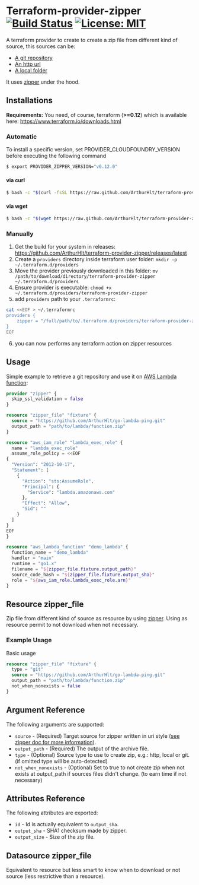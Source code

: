 # Terraform-provider-zipper [![Build Status](https://travis-ci.com/ArthurHlt/terraform-provider-zipper.svg?branch=master)](https://travis-ci.com/ArthurHlt/terraform-provider-zipper) [![License: MIT](https://img.shields.io/badge/License-MIT-yellow.svg)](https://opensource.org/licenses/MIT)

A terraform provider to create to create a zip file from different kind of source, this sources can be:
- [A git repository](https://github.com/ArthurHlt/zipper#git)
- [An http url](https://github.com/ArthurHlt/zipper#http)
- [A local folder](https://github.com/ArthurHlt/zipper#local)

It uses [zipper](https://github.com/ArthurHlt/zipper) under the hood.


## Installations

**Requirements:** You need, of course, terraform (**>=0.12**) which is available here: https://www.terraform.io/downloads.html

### Automatic

To install a specific version, set PROVIDER_CLOUDFOUNDRY_VERSION before executing the following command

```bash
$ export PROVIDER_ZIPPER_VERSION="v0.12.0"
```

#### via curl

```bash
$ bash -c "$(curl -fsSL https://raw.github.com/ArthurHlt/terraform-provider-zipper/master/bin/install.sh)"
```

#### via wget

```bash
$ bash -c "$(wget https://raw.github.com/ArthurHlt/terraform-provider-zipper/master/bin/install.sh -O -)"
```

### Manually

1. Get the build for your system in releases: https://github.com/ArthurHlt/terraform-provider-zipper/releases/latest
2. Create a `providers` directory inside terraform user folder: `mkdir -p ~/.terraform.d/providers`
3. Move the provider previously downloaded in this folder: `mv /path/to/download/directory/terraform-provider-zipper ~/.terraform.d/providers`
4. Ensure provider is executable: `chmod +x ~/.terraform.d/providers/terraform-provider-zipper`
5. add `providers` path to your `.terraformrc`:
```bash
cat <<EOF > ~/.terraformrc
providers {
    zipper = "/full/path/to/.terraform.d/providers/terraform-provider-zipper"
}
EOF
```

6. you can now performs any terraform action on zipper resources

## Usage

Simple example to retrieve a git repository and use it on [AWS Lambda function](https://www.terraform.io/docs/providers/aws/r/lambda_function.html):

```tf
provider "zipper" {
  skip_ssl_validation = false
}

resource "zipper_file" "fixture" {
  source = "https://github.com/ArthurHlt/go-lambda-ping.git"
  output_path = "path/to/lambda/function.zip"
}

resource "aws_iam_role" "lambda_exec_role" {
  name = "lambda_exec_role"
  assume_role_policy = <<EOF
{
  "Version": "2012-10-17",
  "Statement": [
    {
      "Action": "sts:AssumeRole",
      "Principal": {
        "Service": "lambda.amazonaws.com"
      },
      "Effect": "Allow",
      "Sid": ""
    }
  ]
}
EOF
}

resource "aws_lambda_function" "demo_lambda" {
  function_name = "demo_lambda"
  handler = "main"
  runtime = "go1.x"
  filename = "${zipper_file.fixture.output_path}"
  source_code_hash = "${zipper_file.fixture.output_sha}"
  role = "${aws_iam_role.lambda_exec_role.arn}"
}
```

## Resource zipper_file

Zip file from different kind of source as resource by using [zipper](https://github.com/ArthurHlt/zipper). Using as resource permit to not download when not necessary.

### Example Usage

Basic usage

```tf
resource "zipper_file" "fixture" {
  type = "git"
  source = "https://github.com/ArthurHlt/go-lambda-ping.git"
  output_path = "path/to/lambda/function.zip"
  not_when_nonexists = false
}
```


## Argument Reference

The following arguments are supported:

- `source` - (Required) Target source for zipper written in uri style ([see zipper doc for more information](https://github.com/ArthurHlt/zipper)).
- `output_path` - (Required) The output of the archive file.
- `type` - (Optional) Source type to use to create zip, e.g.: http, local or git. (if omitted type will be auto-detected)
- `not_when_nonexists` - (Optional) Set to true to not create zip when not exists at output_path if sources files didn't change. (to earn time if not necessary)


## Attributes Reference

The following attributes are exported:

- `id` - Id is actually equivalent to `output_sha`.
- `output_sha` - SHA1 checksum made by zipper.
- `output_size` - Size of the zip file.

## Datasource zipper_file

Equivalent to resource but less smart to know when to download or not source (less restrictive than a resource).